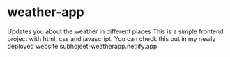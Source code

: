 # weather-app
Updates you about the weather in different places
This is a simple frontend project with html, css
and javascript.
You can check this out in my newly deployed website
subhojeet-weatherapp.netlify.app
